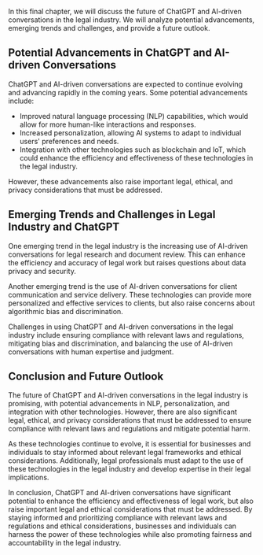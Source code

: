
In this final chapter, we will discuss the future of ChatGPT and AI-driven conversations in the legal industry. We will analyze potential advancements, emerging trends and challenges, and provide a future outlook.

Potential Advancements in ChatGPT and AI-driven Conversations
-------------------------------------------------------------

ChatGPT and AI-driven conversations are expected to continue evolving and advancing rapidly in the coming years. Some potential advancements include:

* Improved natural language processing (NLP) capabilities, which would allow for more human-like interactions and responses.
* Increased personalization, allowing AI systems to adapt to individual users' preferences and needs.
* Integration with other technologies such as blockchain and IoT, which could enhance the efficiency and effectiveness of these technologies in the legal industry.

However, these advancements also raise important legal, ethical, and privacy considerations that must be addressed.

Emerging Trends and Challenges in Legal Industry and ChatGPT
------------------------------------------------------------

One emerging trend in the legal industry is the increasing use of AI-driven conversations for legal research and document review. This can enhance the efficiency and accuracy of legal work but raises questions about data privacy and security.

Another emerging trend is the use of AI-driven conversations for client communication and service delivery. These technologies can provide more personalized and effective services to clients, but also raise concerns about algorithmic bias and discrimination.

Challenges in using ChatGPT and AI-driven conversations in the legal industry include ensuring compliance with relevant laws and regulations, mitigating bias and discrimination, and balancing the use of AI-driven conversations with human expertise and judgment.

Conclusion and Future Outlook
-----------------------------

The future of ChatGPT and AI-driven conversations in the legal industry is promising, with potential advancements in NLP, personalization, and integration with other technologies. However, there are also significant legal, ethical, and privacy considerations that must be addressed to ensure compliance with relevant laws and regulations and mitigate potential harm.

As these technologies continue to evolve, it is essential for businesses and individuals to stay informed about relevant legal frameworks and ethical considerations. Additionally, legal professionals must adapt to the use of these technologies in the legal industry and develop expertise in their legal implications.

In conclusion, ChatGPT and AI-driven conversations have significant potential to enhance the efficiency and effectiveness of legal work, but also raise important legal and ethical considerations that must be addressed. By staying informed and prioritizing compliance with relevant laws and regulations and ethical considerations, businesses and individuals can harness the power of these technologies while also promoting fairness and accountability in the legal industry.
